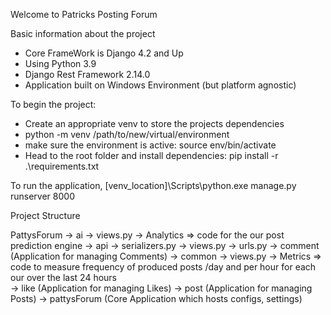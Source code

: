 Welcome to Patricks Posting Forum

Basic information about the project

- Core FrameWork is Django 4.2 and Up
- Using Python 3.9
- Django Rest Framework 2.14.0
- Application built on Windows Environment (but platform agnostic)

To begin the project:
- Create an appropriate venv to store the projects dependencies
- python -m venv /path/to/new/virtual/environment
- make sure the environment is active: source env/bin/activate
- Head to the root folder and install dependencies: pip install -r .\requirements.txt

To run the application, 
 [venv_location]\Scripts\python.exe manage.py runserver 8000 


Project Structure

PattysForum
-> ai 
  -> views.py
   -> Analytics => code for the our post prediction engine
-> api
   -> serializers.py
   -> views.py
   -> urls.py
-> comment (Application for managing Comments)
-> common
  -> views.py
   -> Metrics => code to measure frequency of produced posts /day and per hour for each our over the last 24 hours   
-> like (Application for managing Likes)
-> post (Application for managing Posts)
-> pattysForum (Core Application which hosts configs, settings)

    